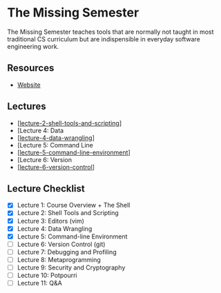 The Missing Semester
===

The Missing Semester teaches tools that are normally not taught in most traditional CS curriculum but are indispensible in everyday software engineering work.

Resources
---

- [Website](https://missing.csail.mit.edu/)

Lectures
---

- [[lecture-2-shell-tools-and-scripting]]
- [Lecture 4: Data
- [[lecture-4-data-wrangling]]
- [Lecture 5: Command Line
- [[lecture-5-command-line-environment]]
- [Lecture 6: Version
- [[lecture-6-version-control]]

Lecture Checklist
---

- [x] Lecture 1: Course Overview + The Shell
- [x] Lecture 2: Shell Tools and Scripting
- [x] Lecture 3: Editors (vim)
- [x] Lecture 4: Data Wrangling
- [x] Lecture 5: Command-line Environment
- [ ] Lecture 6: Version Control (git)
- [ ] Lecture 7: Debugging and Profiling
- [ ] Lecture 8: Metaprogramming
- [ ] Lecture 9: Security and Cryptography
- [ ] Lecture 10: Potpourri
- [ ] Lecture 11: Q&A

[//begin]: # "Autogenerated link references for markdown compatibility"
[lecture-2-shell-tools-and-scripting]: lecture-2-shell-tools-and-scripting.md "Notes"
[lecture-4-data-wrangling]: lecture-4-data-wrangling.md "Lecture 3: Data Wrangling"
[lecture-5-command-line-environment]: lecture-5-command-line-environment.md "Lecture 5: Command Line Environment"
[lecture-6-version-control]: lecture-6-version-control.md "Lecture 6: Version Control"
[//end]: # "Autogenerated link references"